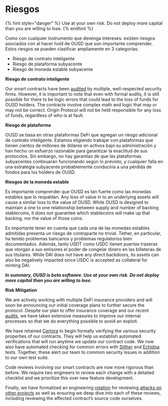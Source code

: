 # Riesgos

{% hint style="danger" %}
Use at your own risk. Do not deploy more capital than you are willing to lose.
{% endhint %}

Como con cualquier instrumento que devenga intereses. existen riesgos asociados con al hacer hold de OUSD que son importante comprender. Estos riesgos se pueden clasificar ampliamente en 3 categorías:

* Riesgo de contrato inteligente
* Riesgo de plataforma subyacente
* Riesgo de moneda estable subyacente

**Riesgo de contrato inteligente**

Our smart contracts have been [audited](audits.md) by multiple, well-respected security firms. However, it is important to note that even with formal audits, it is still possible for there to be logic errors that could lead to the loss of funds for OUSD holders. The contracts involve complex math and logic that may or may not be correct. Origin Protocol will not be held responsible for any loss of funds, regardless of who is at fault.

**Riesgo de plataforma**

OUSD se basa en otras plataformas DeFi que agregan un riesgo adicional de contrato inteligente. Estamos eligiendo trabajar con plataformas que tienen cientos de millones de dólares en activos bajo su administración y han hecho un esfuerzo razonable para garantizar la exactitud de sus protocolos. Sin embargo, no hay garantías de que las plataformas subyacentes continuarán funcionando según lo previsto, y cualquier falla en una estrategia subyacente probablemente conduciría a una pérdida de fondos para los holders de OUSD.

**Riesgos de la moneda estable**

Es importante comprender que OUSD es tan fuerte como las monedas estables que lo respaldan. Any loss of value in to an underlying assets will cause a similar loss to the value of OUSD. While OUSD is designed to maintain a one to one relationship between supply and number of backing stablecoins, it does not guarantee which stablecoins will make up that backing, nor the value of those coins.

Es importante tener en cuenta que cada una de las monedas estables admitidas presenta un riesgo de contraparte no trivial. Tether, en particular, ha tenido problemas bancarios y problemas regulatorios bien documentados. Además, tanto USDT como USDC tienen puertas traseras que otorgan a sus emisores el poder de congelar dinero en las billeteras de sus titulares. While DAI does not have any direct backdoors, its assets can also be negatively impacted since USDC is accepted as collateral for minting DAI.

_**In summary, OUSD is beta software. Use at your own risk. Do not deploy more capital than you are willing to lose.**_

**Risk Mitigation**

We are actively working with multiple DeFi insurance providers and will soon be announcing our initial coverage plans to further secure the protocol. Despite our plan to offer insurance coverage and our recent [audits](audits.md), we have taken extensive measures to improve our internal processes so that we do everything possible to avoid an exploit.

We have retained [Certora](https://www.certora.com/) to begin formally verifying the various security properties of our contracts. They will help us establish automated verifications that will run anytime we update our contract code. We now also have automated checking for common errors with [Slither](https://github.com/crytic/slither) and [Echidna](https://github.com/crytic/echidna) tests. Together, these alert our team to common security issues in addition to our own test suite.

Code reviews involving our smart contracts are now more rigorous than before. We require two engineers to review each change with a detailed checklist and we prioritize this over new feature development.

Finally, we have formalized an engineering [rotation](https://github.com/OriginProtocol/security/blob/master/incidents/ROTATION.md) for reviewing [attacks on other projects](https://github.com/OriginProtocol/security/tree/master/incidents) as well as ensuring we deep dive into each of these reviews, including reviewing the affected contract’s source code ourselves.







